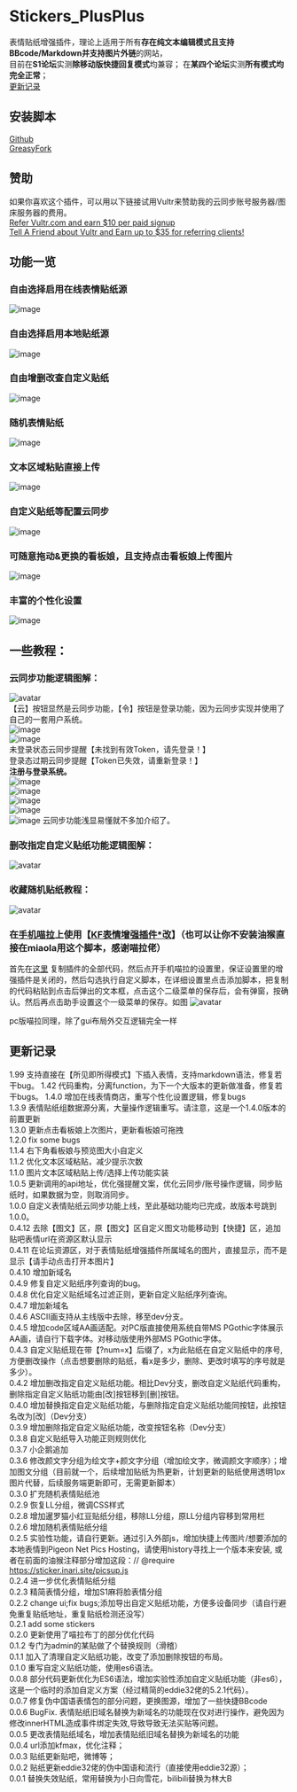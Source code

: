 # Stickers_PlusPlus  
表情贴纸增强插件，理论上适用于所有**存在纯文本编辑模式且支持BBcode/Markdown并支持图片外链**的网站，   
目前在**S1论坛**实测**除移动版快捷回复模式**均兼容；  在**某四个论坛**实测**所有模式均完全正常**；  
[更新记录](#%E6%9B%B4%E6%96%B0%E8%AE%B0%E5%BD%95)  

## 安装脚本  
[Github](https://github.com/HazukiKaguya/Stickers_PlusPlus/raw/master/Stickerspp.user.js)  
[GreasyFork](https://greasyfork.org/zh-CN/scripts/448465)  

## 赞助  
如果你喜欢这个插件，可以用以下链接试用Vultr来赞助我的云同步账号服务器/图床服务器的费用。  
[Refer Vultr.com and earn $10 per paid signup](https://www.vultr.com/?ref=7365869)  
[Tell A Friend about Vultr and Earn up to $35 for referring clients!](https://www.vultr.com/?ref=9023177-8H)  

## 功能一览

### 自由选择启用在线表情贴纸源

![image](https://user-images.githubusercontent.com/35645329/181614422-8c38e8ee-3465-4ef7-8d2e-862c692230b8.png)

### 自由选择启用本地贴纸源

![image](https://user-images.githubusercontent.com/35645329/181614504-4e1f9011-c946-4d11-8048-1117ee52a4a8.png)

### 自由增删改查自定义贴纸

![image](https://user-images.githubusercontent.com/35645329/181614559-18989e99-3a28-49fc-812d-5168f9112ad1.png)

### 随机表情贴纸

![image](https://user-images.githubusercontent.com/35645329/181614666-0d15372e-8f5a-4141-9e64-962a0f9b1240.png)

### 文本区域粘贴直接上传

![image](https://user-images.githubusercontent.com/35645329/181614729-893c20a7-edee-4cbe-b0d1-dce57c435b60.png)

### 自定义贴纸等配置云同步

![image](https://user-images.githubusercontent.com/35645329/181615828-7b608d23-71ab-4b0c-857a-3907e97a4aa0.png)

### 可随意拖动&更换的看板娘，且支持点击看板娘上传图片

![image](https://user-images.githubusercontent.com/35645329/181615143-a205e0cf-369d-494f-85b4-1fe515002716.png)

### 丰富的个性化设置

![image](https://user-images.githubusercontent.com/35645329/181615281-cc308254-7539-4e86-839a-35d277af2e00.png)


## 一些教程：

### 云同步功能逻辑图解：
![avatar](https://p.inari.site/guest/22-07/03/62c15908556ee.png)   
【云】按钮显然是云同步功能，【令】按钮是登录功能，因为云同步实现并使用了自己的一套用户系统。  
![image](https://user-images.githubusercontent.com/35645329/181616175-8e7421f8-c8a4-4c97-8a54-7a4ac1df7700.png)   
![image](https://user-images.githubusercontent.com/35645329/181616224-4fa77143-415e-4c40-aede-ba6b522d52a6.png)   
未登录状态云同步提醒【未找到有效Token，请先登录！】  
登录态过期云同步提醒【Token已失效，请重新登录！】  
**注册与登录系统。**   
![image](https://user-images.githubusercontent.com/35645329/181616835-5ee3deb9-bfb4-4d51-92ef-c69f9125422f.png)  
![image](https://user-images.githubusercontent.com/35645329/181617039-f939ac19-e857-4c28-8361-bddc4d38fb76.png)  
![image](https://user-images.githubusercontent.com/35645329/181616930-1838e190-0f37-48ba-bd30-1f7087f8bdb2.png)  
![image](https://user-images.githubusercontent.com/35645329/181616711-c3a1081e-187f-475b-a296-b77b4444e21e.png)    
![image](https://user-images.githubusercontent.com/35645329/181616778-1eafda95-2e51-46cb-a969-e062f7dbd781.png)
云同步功能浅显易懂就不多加介绍了。  


### 删改指定自定义贴纸功能逻辑图解：
![avatar](/img/update042.png)

### 收藏随机贴纸教程：
![avatar](/img/st026.webp)

### 在[手机喵拉](https://m.miaola.info)上使用【[KF表情增强插件*改](https://github.com/HazukiKaguya/KFOL_Stickers)】（也可以让你不安装油猴直接在miaola用这个脚本，感谢喵拉佬）

首先在[这里](https://github.com/HazukiKaguya/KFOL_Stickers/blob/master/es6_KfStickers.user.js) 复制插件的全部代码，然后点开手机喵拉的设置里，保证设置里的增强插件是关闭的，然后勾选执行自定义脚本，在详细设置里点击添加脚本，把复制的代码粘贴到点击后弹出的文本框，点击这个二级菜单的保存后，会有弹窗，按确认。然后再点击助手设置这个一级菜单的保存。如图
![avatar](/img/mbst.webp)

pc版喵拉同理，除了gui布局外交互逻辑完全一样

## 更新记录
1.99    支持直接在【所见即所得模式】下插入表情，支持markdown语法，修复若干bug。
1.42    代码重构，分离function，为下一个大版本的更新做准备，修复若干bugs。
1.4.0   增加在线表情商店，重写个性化设置逻辑，修复bugs  
1.3.9   表情贴纸组数据源分离，大量操作逻辑重写。请注意，这是一个1.4.0版本的前置更新   
1.3.0   更新点击看板娘上次图片，更新看板娘可拖拽   
1.2.0   fix some bugs   
1.1.4   右下角看板娘与预览图大小自定义   
1.1.2   优化文本区域粘贴，减少提示次数   
1.1.0   图片文本区域粘贴上传/选择上传功能实装   
1.0.5   更新调用的api地址，优化强提醒文案，优化云同步/账号操作逻辑，同步贴纸时，如果数据为空，则取消同步。    
1.0.0   自定义表情贴纸云同步功能上线，至此基础功能均已完成，故版本号跳到1.0.0。  
0.4.12  去除【图文】区，原【图文】区自定义图文功能移动到【快捷】区，追加贴吧表情url在资源区默认显示  
0.4.11  在论坛资源区，对于表情贴纸增强插件所属域名的图片，直接显示，而不是显示【请手动点击打开本图片】  
0.4.10  增加新域名  
0.4.9   修复自定义贴纸序列查询的bug。  
0.4.8   优化自定义贴纸域名过滤正则，更新自定义贴纸序列查询。  
0.4.7   增加新域名  
0.4.6   ASCII画支持从主线版中去除，移至dev分支。  
0.4.5   增加code区域AA画适配。对PC版直接使用系统自带MS PGothic字体展示AA画，请自行下载字体。对移动版使用外部MS PGothic字体。  
0.4.3   自定义贴纸现在带【?num=x】后缀了，x为此贴纸在自定义贴纸中的序号,方便删改操作（点击想要删除的贴纸，看x是多少，删除、更改时填写的序号就是多少）。  
0.4.2   增加删改指定自定义贴纸功能。相比Dev分支，删改自定义贴纸代码重构，删除指定自定义贴纸功能由[改]按钮移到[删]按钮。  
0.4.0   增加替换指定自定义贴纸功能，与删除指定自定义贴纸功能同按钮，此按钮名改为[改]（Dev分支）  
0.3.9   增加删除指定自定义贴纸功能，改变按钮名称（Dev分支）  
0.3.8   自定义贴纸导入功能正则规则优化  
0.3.7   小企鹅追加  
0.3.6   修改颜文字分组为绘文字+颜文字分组（增加绘文字，微调颜文字顺序）；增加图文分组（目前就一个，后续增加贴纸为热更新，计划更新的贴纸使用透明1px图片代替，后续服务端更新即可，无需更新脚本）  
0.3.0   扩充随机表情贴纸池  
0.2.9   恢复LL分组，微调CSS样式  
0.2.8   增加暹罗猫小红豆贴纸分组，移除LL分组，原LL分组内容移到常用栏  
0.2.6   增加随机表情贴纸分组  
0.2.5   实验性功能，请自行更新。通过引入外部js，增加快捷上传图片/想要添加的本地表情到Pigeon Net Pics Hosting，请使用history寻找上一个版本来安装, 或者在前面的油猴注释部分增加这段：// @require     https://sticker.inari.site/picsup.js  
0.2.4   进一步优化表情贴纸分组  
0.2.3   精简表情分组，增加S1麻将脸表情分组  
0.2.2   change ui;fix bugs;添加导出自定义贴纸功能，方便多设备同步（请自行避免重复贴纸地址，重复贴纸检测还没写）  
0.2.1   add some stickers  
0.2.0   更新使用了喵拉布丁的部分优化代码  
0.1.2   专门为admin的某贴做了个替换规则（滑稽）  
0.1.1   加入了清理自定义贴纸功能，改变了添加删除按钮的布局。  
0.1.0   重写自定义贴纸功能，使用es6语法。  
0.0.8   部分代码更新优化为ES6语法，增加实验性添加自定义贴纸功能（非es6），这是一个临时的添加自定义方案（经过精简的eddie32佬的5.2.1代码）。  
0.0.7   修复伪中国语表情包的部分问题，更换图源，增加了一些快捷BBcode  
0.0.6   BugFix. 表情贴纸旧域名替换为新域名的功能现在仅对<img>进行操作，避免因为修改innerHTML造成事件绑定失效,导致导致无法买贴等问题。  
0.0.5   更改表情贴纸域名，增加表情贴纸旧域名替换为新域名的功能  
0.0.4   url添加kfmax，优化注释；  
0.0.3   贴纸更新贴吧，微博等；  
0.0.2   贴纸更新eddie32佬的伪中国语和流行（直接使用eddie32源）；  
0.0.1   替换失效贴纸，常用替换为小日向雪花，bilibili替换为林大B
